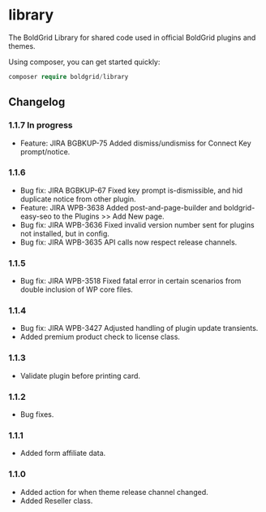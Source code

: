 # library

The BoldGrid Library for shared code used in official BoldGrid plugins and themes.

Using composer, you can get started quickly:

```php
composer require boldgrid/library

```

## Changelog ##

### 1.1.7 In progress ###
* Feature: JIRA BGBKUP-75 Added dismiss/undismiss for Connect Key prompt/notice.

### 1.1.6 ###
* Bug fix: JIRA BGBKUP-67 Fixed key prompt is-dismissible, and hid duplicate notice from other plugin.
* Feature: JIRA WPB-3638  Added post-and-page-builder and boldgrid-easy-seo to the Plugins >> Add New page.
* Bug fix: JIRA WPB-3636  Fixed invalid version number sent for plugins not installed, but in config.
* Bug fix: JIRA WPB-3635  API calls now respect release channels.

### 1.1.5 ###
* Bug fix: JIRA WPB-3518  Fixed fatal error in certain scenarios from double inclusion of WP core files.

### 1.1.4 ###
* Bug fix: JIRA WPB-3427  Adjusted handling of plugin update transients.
* Added premium product check to license class.

### 1.1.3 ###
* Validate plugin before printing card.

### 1.1.2 ###
* Bug fixes.

### 1.1.1 ###
* Added form affiliate data.

### 1.1.0 ###
* Added action for when theme release channel changed.
* Added Reseller class.
